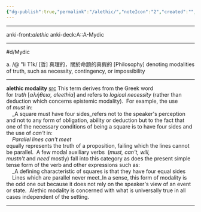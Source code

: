 ```yaml
---
{"dg-publish":true,"permalink":"/alethic/","noteIcon":"2","created":"","updated":""}
---
```



---
anki-front:_alethic_
anki-deck:A::A-Mydic

---

#d/Mydic

a. /@ "li T1k/
\[哲\] 真理的，關於命題的真假的 \[Philosophy\] denoting modalities of truth, such as necessity, contingency, or impossibility

---

**alethic modality**
[src](https://www.eltconcourse.com/training/inservice/modality/types_of_modality.html)
This term derives from the Greek word for _truth_ [_αλήθεια, aleethia_] and refers to _logical necessity_ (rather than deduction which concerns epistemic modality).  For example, the use of _must_ in:  
    _A square must have four sides_refers not to the speaker's perception and not to any form of obligation, ability or deduction but to the fact that one of the necessary conditions of being a square is to have four sides and the use of _can't_ in:  
    _Parallel lines can't meet_  
equally represents the truth of a proposition, failing which the lines cannot be parallel.  A few modal auxiliary verbs  (_must, can't, will, mustn't_ and _need_ mostly) fall into this category as does the present simple tense form of the verb and other expressions such as:  
    _A defining characteristic of squares is that they have four equal sides  
    Lines which are parallel never meet_In a sense, this form of modality is the odd one out because it does not rely on the speaker's view of an event or state.  Alethic modality is concerned with what is universally true in all cases independent of the setting.

---

